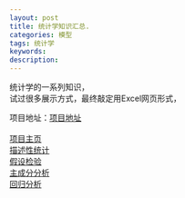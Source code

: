 ```yaml
---
layout: post
title: 统计学知识汇总.
categories: 模型
tags: 统计学
keywords:
description:
---
```


统计学的一系列知识，  
试过很多展示方式，最终敲定用Excel网页形式，  

项目地址：<a href='https://github.com/guofei9987' target="github">项目地址</a>
<br>  
<a href='http://www.guofei.site/StatisticsBlog/' target="StatisticsBlog">项目主页</a>
<br>
<a href='http://www.guofei.site/StatisticsBlog/describe.htm' target="describe">描述性统计</a>
<br>
<a href='http://www.guofei.site/StatisticsBlog/HypothesisTesting.htm' target="HypothesisTesting">假设检验</a>
<br>
<a href='http://www.guofei.site/StatisticsBlog/pca.htm'  target="pca">主成分分析</a>
<br>
<a href='http://www.guofei.site/StatisticsBlog/regression.htm' target="regression">回归分析</a>
